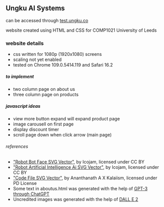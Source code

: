 ## Ungku AI Systems 

can be accessed through
[test.ungku.co](https://test.ungku.co)

website created using HTML and CSS
for COMP1021 University of Leeds

### website details
- css written for 1080p (1920x1080) screens
- scaling not yet enabled
- tested on Chrome 109.0.5414.119 and Safari 16.2

##### to implement
- two column page on about us
- three column page on products

##### javascript ideas
- view more button expand will expand product page
- image carousell on first page
- display discount timer 
- scroll page down when click arrow (main page)




###### references
- ["Robot Bot Face SVG Vector"](https://www.svgrepo.com/svg/324472/robot-bot-face), by Icojam, licensed under CC BY
- ["Robot Artificial Intelligence Ai SVG Vector"](https://www.svgrepo.com/svg/324470/robot-artificial-intelligence-ai), by Icojam, licensed under CC BY
- ["Code File SVG Vector"](https://www.svgrepo.com/svg/502589/code-file), by Ananthanath A X Kalaiism, licensed under PD License
- Some text in aboutus.html was generated with the help of [GPT-3 through ChatGPT](https://chat.openai.com/)
- Uncredited images was generated with the help of [DALL E 2](https://openai.com/dall-e-2/)
